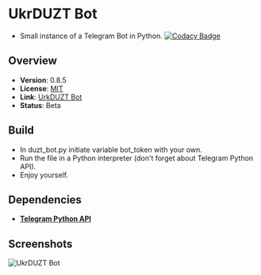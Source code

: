 # UkrDUZT Bot
- Small instance of a Telegram Bot in Python.
[![Codacy Badge](https://api.codacy.com/project/badge/Grade/40d84a83b38147c49b4e66705c47a16a)](https://www.codacy.com/app/OpenXRay/xray-16?utm_source=github.com&amp;utm_medium=referral&amp;utm_content=OpenXRay/xray-16&amp;utm_campaign=Badge_Grade)

Overview
--------
- **Version**: 0.8.5
- **License**: [MIT](https://github.com/weelhelmer/duzt_bot/master/LICENSE)
- **Link**: [UrkDUZT Bot](https://t.me/duzt_bot/)
- **Status**: Beta

Build
-----------
- In duzt_bot.py initiate variable bot_token with your own.
- Run the file in a Python interpreter (don't forget about Telegram Python API).
- Enjoy yourself.

Dependencies
------------
- [**Telegram Python API**](https://github.com/python-telegram-bot/python-telegram-bot/)

Screenshots
-----------
![UkrDUZT Bot](https://github.com/bondarenko-me/duzt_bot/blob/master/duzt_bot_screenshot.PNG)
